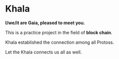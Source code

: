 # Khala

**I/we/it are Gaia, pleased to meet you.**

This is a practice project in the field of **block chain**. 

Khala established the connection among all Protoss.

Let the Khala connects us all as well.